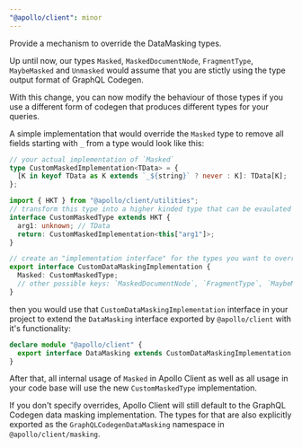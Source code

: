 ```yaml
---
"@apollo/client": minor
---
```


Provide a mechanism to override the DataMasking types.

Up until now, our types `Masked`, `MaskedDocumentNode`, `FragmentType`, `MaybeMasked` and `Unmasked` would assume that you are stictly using the type output format of GraphQL Codegen.

With this change, you can now modify the behaviour of those types if you use a different form of codegen that produces different types for your queries.

A simple implementation that would override the `Masked` type to remove all fields starting with `_` from a type would look like this:

```ts
// your actual implementation of `Masked`
type CustomMaskedImplementation<TData> = {
  [K in keyof TData as K extends `_${string}` ? never : K]: TData[K];
};

import { HKT } from "@apollo/client/utilities";
// transform this type into a higher kinded type that can be evaulated at a later time
interface CustomMaskedType extends HKT {
  arg1: unknown; // TData
  return: CustomMaskedImplementation<this["arg1"]>;
}

// create an "implementation interface" for the types you want to override
export interface CustomDataMaskingImplementation {
  Masked: CustomMaskedType;
  // other possible keys: `MaskedDocumentNode`, `FragmentType`, `MaybeMasked` and `Unmasked`
}
```
then you would use that `CustomDataMaskingImplementation` interface in your project to extend the `DataMasking` interface exported by `@apollo/client` with it's functionality:

```ts
declare module "@apollo/client" {
  export interface DataMasking extends CustomDataMaskingImplementation {}
}
```

After that, all internal usage of `Masked` in Apollo Client as well as all usage in your code base will use the new `CustomMaskedType` implementation.

If you don't specify overrides, Apollo Client will still default to the GraphQL Codegen data masking implementation.
The types for that are also explicitly exported as the `GraphQLCodegenDataMasking` namespace in `@apollo/client/masking`.
